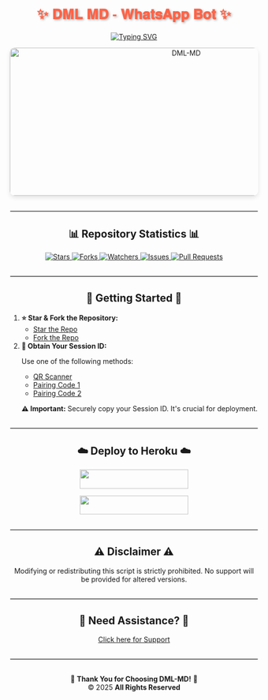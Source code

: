 <h1 align="center" style="color: #FF6347; font-family: 'Arial Black', sans-serif; text-shadow: 2px 2px 4px rgba(0, 0, 0, 0.3);">✨ 𝐃𝐌𝐋 𝐌𝐃 - 𝐖𝐡𝐚𝐭𝐬𝐀𝐩𝐩 𝐁𝐨𝐭 ✨</h1>

<p align="center">
  <a href="https://git.io/typing-svg">
    <img src="https://readme-typing-svg.demolab.com?font=Montserrat&size=38&pause=1000&color=1BAFBAFF&center=true&width=910&height=80&lines=Welcome+to+DML-MD;Multi-Device+WhatsApp+Bot;Crafted+with+Passion+by+DML+MD;Released+22.01.2025" alt="Typing SVG" />
  </a>
</p>

<p align="center">
  <img alt="DML-MD" width="700" height="300" src="https://files.catbox.moe/kgd9az.jpg" style="border-radius: 10px; box-shadow: 0 4px 8px rgba(0, 0, 0, 0.1);"/>
</p>

<hr style="border: 1px solid #e0e0e0; margin: 30px 0;">

<h2 align="center">📊 Repository Statistics 📊</h2>

<p align="center">
  <a href="https://github.com/MLILA17/DML-MD/stargazers">
    <img src="https://img.shields.io/github/stars/franceking1/Flash-Md?style=for-the-badge&logo=github&color=ff9800&labelColor=333" alt="Stars" />
  </a>
  <a href="https://github.com/MLILA17/DML-MD/network/members">
    <img src="https://img.shields.io/github/forks/franceking1/Flash-Md?style=for-the-badge&logo=github&color=4CAF50&labelColor=333" alt="Forks" />
  </a>
  <a href="https://github.com/MLILA17/DML-MD/watchers">
    <img src="https://img.shields.io/github/watchers/franceking1/Flash-Md?style=for-the-badge&logo=github&color=2196F3&labelColor=333" alt="Watchers" />
  </a>
  <a href="https://github.com/MLILA17/DML-MD/issues">
    <img src="https://img.shields.io/github/issues/franceking1/Flash-Md?style=for-the-badge&logo=github&color=e91e63&labelColor=333" alt="Issues" />
  </a>
  <a href="https://github.com/MLILA17/DML-MD/pulls">
    <img src="https://img.shields.io/github/issues-pr/franceking1/Flash-Md?style=for-the-badge&logo=github&color=673AB7&labelColor=333" alt="Pull Requests" />
  </a>
</p>

<hr style="border: 1px solid #e0e0e0; margin: 30px 0;">

<h2 align="center">🚀 Getting Started 🚀</h2>

<ol>
  <li>
    <strong>⭐ Star & Fork the Repository:</strong>
    <ul>
      <li><a href="https://github.com/franceking1/Flash-Md">Star the Repo</a></li>
      <li><a href="https://github.com/franceking1/Flash-Md/fork">Fork the Repo</a></li>
    </ul>
  </li>
  <li>
    <strong>🔑 Obtain Your Session ID:</strong>
    <p>Use one of the following methods:</p>
    <ul>
      <li><a href="https://the-flash-scanner.onrender.com/">QR Scanner</a></li>
      <li><a href="https://king-france.vercel.app/">Pairing Code 1</a></li>
      <li><a href="https://the-flash-md-sessions.onrender.com/pair">Pairing Code 2</a></li>
    </ul>
    <p><strong>⚠️ Important:</strong> Securely copy your Session ID. It's crucial for deployment.</p>
  </li>
</ol>

<hr style="border: 1px solid #e0e0e0; margin: 30px 0;">

<h2 align="center">☁️ Deploy to Heroku ☁️</h2>

<p align="center">
  <a href="https://signup.heroku.com">
    <img src="https://img.shields.io/badge/Create%20Heroku%20Account-blue?style=for-the-badge&logo=heroku&labelColor=333" width="220" height="38.45"/>
  </a>
</p>

<p align="center">
  <a href="https://france-king.vercel.app">
    <img src="https://img.shields.io/badge/Deploy%20Flash-MD%20Now-blue?style=for-the-badge&logo=heroku&labelColor=333" width="220" height="38.45"/>
  </a>
</p>

<hr style="border: 1px solid #e0e0e0; margin: 30px 0;">

<h2 align="center">⚠️ Disclaimer ⚠️</h2>

<p align="center">
  Modifying or redistributing this script is strictly prohibited. No support will be provided for altered versions.
</p>

<hr style="border: 1px solid #e0e0e0; margin: 30px 0;">

<h2 align="center">🤝 Need Assistance? 🤝</h2>

<p align="center">
  <a href="https://messages-snowy.vercel.app">Click here for Support</a>
</p>

<hr style="border: 1px solid #e0e0e0; margin: 30px 0;">

<p align="center">
  🎉 <strong>Thank You for Choosing DML-MD!</strong> 🎉<br>
  © 2025 <strong>All Rights Reserved</strong>
</p>

